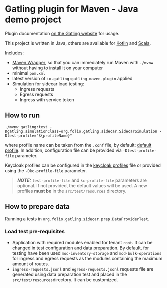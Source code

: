 Gatling plugin for Maven - Java demo project
============================================

Plugin documentation [on the Gatling website](https://docs.gatling.io/reference/integrations/build-tools/maven-plugin/) for usage.

This project is written in Java, others are available for [Kotlin](https://github.com/gatling/gatling-maven-plugin-demo-kotlin)
and [Scala](https://github.com/gatling/gatling-maven-plugin-demo-scala).

Includes:

* [Maven Wrapper](https://maven.apache.org/wrapper/), so that you can immediately run Maven with `./mvnw` without having
  to install it on your computer
* minimal `pom.xml`
* latest version of `io.gatling:gatling-maven-plugin` applied
* Simulation for sidecar load testing:
  * Ingress requests
  * Egress requests
  * Ingress with service token


## How to run

```shell
./mvnw gatling:test -Dgatling.simulationClass=org.folio.gatling.sidecar.SidecarSimulation -Dtest-profile="${profileName}"
```

where profile name can be taken from the `.conf` file, by default: [default profile](/src/test/resources/testing-profiles.conf).
In addition, configuration file can be provided via `-Dtest-profile-file` parameter.

Keycloak profiles can be configured in the [keycloak profiles](/src/test/resources/keycloak-profiles.conf) file or 
provided using the `-Dkc-profile-file` parameter.

> **_NOTE:_** `test-profile-file` and `kc-profile-file` parameters are optional. 
> If not provided, the default values will be used. A new profiles **must be** in the `src/test/resources` directory.

## How to prepare data

Running a tests in `org.folio.gatling.sidecar.prep.DataProviderTest`.

### Load test pre-requisites

* Application with required modules enabled for tenant `root`. It can be changed in test configuration and data preparation. 
  By default, for testing have been used `mod-inventory-storage` and `mod-bulk-operations` for ingress and egress 
  requests as the modules containing the maximum amount of routes.
* `ingress-requests.jsonl` and `egress-requests.jsonl` requests file are generated using data preparation test and 
  placed in the `src/test/resources`directory. It can be customized.

